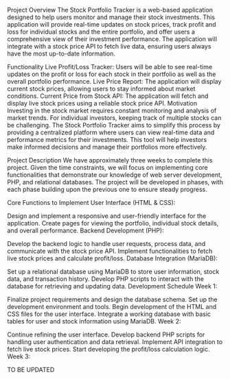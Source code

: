 Project Overview
The Stock Portfolio Tracker is a web-based application designed to help users monitor and manage their stock investments. This application will provide real-time updates on stock prices, track profit and loss for individual stocks and the entire portfolio, and offer users a comprehensive view of their investment performance. The application will integrate with a stock price API to fetch live data, ensuring users always have the most up-to-date information.

Functionality
Live Profit/Loss Tracker: Users will be able to see real-time updates on the profit or loss for each stock in their portfolio as well as the overall portfolio performance.
Live Price Report: The application will display current stock prices, allowing users to stay informed about market conditions.
Current Price from Stock API: The application will fetch and display live stock prices using a reliable stock price API.
Motivation
Investing in the stock market requires constant monitoring and analysis of market trends. For individual investors, keeping track of multiple stocks can be challenging. The Stock Portfolio Tracker aims to simplify this process by providing a centralized platform where users can view real-time data and performance metrics for their investments. This tool will help investors make informed decisions and manage their portfolios more effectively.

Project Description
We have approximately three weeks to complete this project. Given the time constraints, we will focus on implementing core functionalities that demonstrate our knowledge of web server development, PHP, and relational databases. The project will be developed in phases, with each phase building upon the previous one to ensure steady progress.

Core Functions to Implement
User Interface (HTML & CSS):

Design and implement a responsive and user-friendly interface for the application.
Create pages for viewing the portfolio, individual stock details, and overall performance.
Backend Development (PHP):

Develop the backend logic to handle user requests, process data, and communicate with the stock price API.
Implement functionalities to fetch live stock prices and calculate profit/loss.
Database Integration (MariaDB):

Set up a relational database using MariaDB to store user information, stock data, and transaction history.
Develop PHP scripts to interact with the database for retrieving and updating data.
Development Schedule
Week 1:

Finalize project requirements and design the database schema.
Set up the development environment and tools.
Begin development of the HTML and CSS files for the user interface.
Integrate a working database with basic tables for user and stock information using MariaDB.
Week 2:

Continue refining the user interface.
Develop backend PHP scripts for handling user authentication and data retrieval.
Implement API integration to fetch live stock prices.
Start developing the profit/loss calculation logic.
Week 3:

TO BE UPDATED